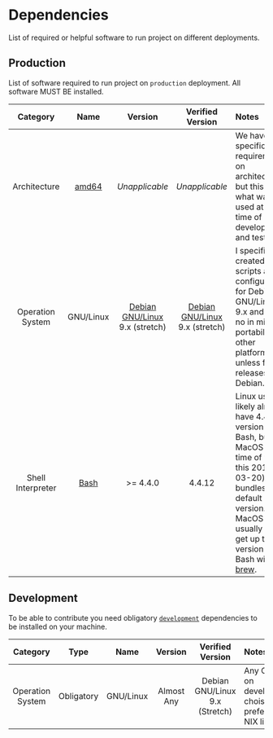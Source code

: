 # Dependencies

List of required or helpful software to run project on different deployments.

## Production

List of software required to run project on `production` deployment.
All software MUST BE installed.

| Category          | Name                                          | Version                                                   | Verified Version                                          | Notes |
|:-----------------:|:---------------------------------------------:|:---------------------------------------------------------:|:---------------------------------------------------------:|:------|
| Architecture      | [amd64](https://en.wikipedia.org/wiki/X86-64) | *Unapplicable*                                            | *Unapplicable*                                            | We have no specific requirements on architecture, but this is what was used at the time of development and testing. |
| Operation System  | GNU/Linux                                     | [Debian GNU/Linux](https://www.debian.org/) 9.x (stretch) | [Debian GNU/Linux](https://www.debian.org/) 9.x (stretch) | I specificly created those scripts and configurations for Debian GNU/Linux 9.x and I had no in mind portability to other platforms unless future releases of Debian. |
| Shell Interpreter | [Bash](https://www.gnu.org/software/bash/)    | >= 4.4.0                                                  | 4.4.12                                                    | Linux users likely already have 4.4.x version of Bash, but MacOS (on time of writing this 2019-03-20) bundles by default 3.x version. MacOS users usually can get up to date version of Bash with [brew](https://brew.sh/). |

## Development

To be able to contribute you need obligatory
[`development`](DEPENDENCIES.md#development) dependencies to be installed
on your machine.

| Category         | Type       | Name      | Version       | Verified Version               | Notes |
|:----------------:|:----------:|:---------:|:-------------:|:------------------------------:|:------|
| Operation System | Obligatory | GNU/Linux | Almost Any    | Debian GNU/Linux 9.x (Stretch) | Any OS on developer choise, preferably NIX like. |
